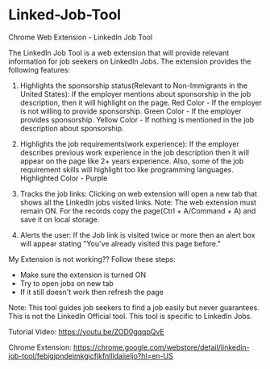 # Linked-Job-Tool
Chrome Web Extension - LinkedIn Job Tool

The LinkedIn Job Tool is a web extension that will provide relevant information for job seekers on LinkedIn Jobs.
The extension provides the following features:

1. Highlights the sponsorship status(Relevant to Non-Immigrants in the United States):
    If the employer mentions about sponsorship in the job description, then it will highlight on the page.
    Red Color - If the employer is not willing to provide sponsorship.
    Green Color - If the employer provides sponsorship.
    Yellow Color - If nothing is mentioned in the job description about sponsorship.
    
2. Highlights the job requirements(work experience):
    If the employer describes previous work experience in the job description then it will appear on the page like 2+ years experience.
    Also, some of the job requirement skills will highlight too like programming languages.
    Highlighted Color - Purple
    
3. Tracks the job links:
    Clicking on web extension will open a new tab that shows all the LinkedIn jobs visited links.
    Note: The web extension must remain ON. For the records copy the page(Ctrl + A/Command + A) and save it on local storage. 

4. Alerts the user:
    If the Job link is visited twice or more then an alert box will appear stating "You've already visited this page before."
    

My Extension is not working??
Follow these steps:
- Make sure the extension is turned ON 
- Try to open jobs on new tab
- If it still doesn't work then refresh the page

    
Note: This tool guides job seekers to find a job easily but never guarantees. This is not the LinkedIn Official tool. This tool is specific to LinkedIn Jobs.


Tutorial Video: https://youtu.be/ZOD0gqqpQvE

Chrome Extension: https://chrome.google.com/webstore/detail/linkedin-job-tool/febigjpndeimkgicfjkfnllldaiieljo?hl=en-US
